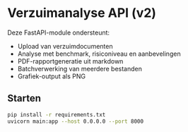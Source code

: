 # Verzuimanalyse API (v2)

Deze FastAPI-module ondersteunt:
- Upload van verzuimdocumenten
- Analyse met benchmark, risiconiveau en aanbevelingen
- PDF-rapportgeneratie uit markdown
- Batchverwerking van meerdere bestanden
- Grafiek-output als PNG

## Starten

```bash
pip install -r requirements.txt
uvicorn main:app --host 0.0.0.0 --port 8000
```
